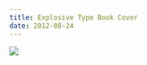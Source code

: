 ```yaml
---
title: Explosive Type Book Cover
date: 2012-08-24
---
```


[![](http://claudiadadamo.files.wordpress.com/2012/08/finalbookcover.png?w=300)](http://claudiadadamo.files.wordpress.com/2012/08/finalbookcover.png)[
](http://claudiadadamo.files.wordpress.com/2012/08/finalcover.pdf)
